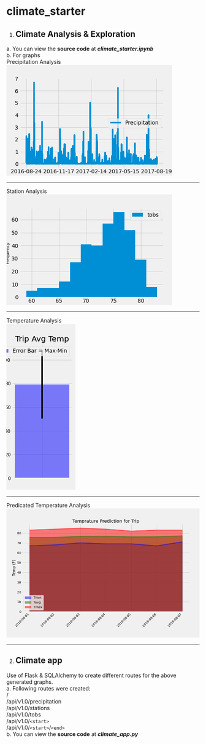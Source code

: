 # climate_starter


1. ## Climate Analysis & Exploration
  a. You can view the **source code** at **<em>climate_starter.ipynb</em>** <br>
  b. For graphs <br>
  Precipitation Analysis <br>
  ![Precipitation Analysis](https://github.com/anjalikhare28/sqlalchemy-challenge/blob/2e591b156e4ca98069e40ac91e4485ebb9161291/Precipitation_last_12months.png)
  
  --------------------------
  Station Analysis <br>
  ![Station Analysis](https://github.com/anjalikhare28/sqlalchemy-challenge/blob/2e591b156e4ca98069e40ac91e4485ebb9161291/Temperature_for_active%20station_last_12months.png)
  
  --------------------------
  Temperature Analysis <br>
  ![Temperature Analysis](https://github.com/anjalikhare28/sqlalchemy-challenge/blob/2e591b156e4ca98069e40ac91e4485ebb9161291/Bar_Trip_Avg_Temp.png)
  
  --------------------------
  Predicated Temperature Analysis <br>
  ![Predicated Temperature Analysis](https://github.com/anjalikhare28/sqlalchemy-challenge/blob/2e591b156e4ca98069e40ac91e4485ebb9161291/Predicted_Temperatures_for_Trip.png)
  
  --------------------------
 2. ## Climate app
   Use of Flask & SQLAlchemy to create different routes for the above generated graphs. <br>
   a. Following routes were created:<br>
        / <br>
        /api/v1.0/precipitation <br>
        /api/v1.0/stations <br>
        /api/v1.0/tobs <br>
        /api/v1.0/`<start>` <br>
        /api/v1.0/`<start>`/`<end>` <br>
   b. You can view the **source code** at **<em>climate_app.py</em>**